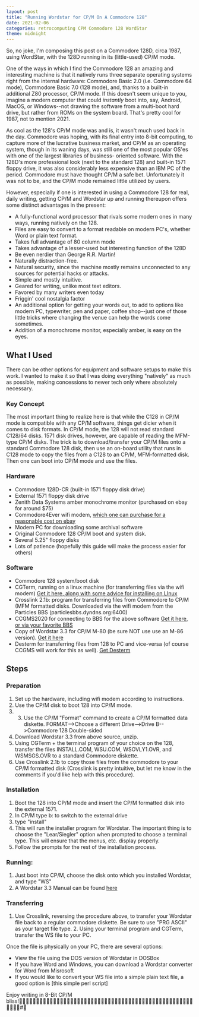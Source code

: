 ```yaml
---
layout: post
title: "Running Wordstar for CP/M On A Commodore 128"
date: 2021-02-06
categories: retrocomputing CPM Commodore 128 WordStar
theme: midnight
---
```


So, no joke,  I'm composing this post on a Commodore 128D, circa 1987, using WordStar, with the 128D running in its  (little-used) CP/M mode.

One of the ways in which I find the Commodore 128 an amazing and interesting machine is that it natively runs three separate  operating systems right from the  internal  hardware:  Commodore Basic 2.0 (i.e. Commodore 64 mode), Commodore Basic 7.0 (128  mode),  and,  thanks to a built-in additional Z80  processor, CP/M mode.  If this doesn't seem unique to you,  imagine a modern computer that could *instantly* boot into, say, Android, MacOS, or  Windows--not  drawing  the software from  a  multi-boot hard drive, but rather from ROMs on the system board. That's pretty  cool for 1987, not to mention 2021.

As cool as the 128's CP/M mode was and is, it wasn't much used back in the day. Commodore was hoping, with its final entry into 8-bit computing, to  capture more  of the lucrative business market, and CP/M as an operating system, though in its waning days, was still one of the  most popular  OS'es  with  one of the largest libraries of  business- oriented software.  With the 128D's more professional look (next to the standard 128) and built-in 1571 floppy drive, it was also considerably less expensive than an IBM  PC of  the  period.  Commodore must have thought CP/M a safe bet. Unfortunately it was not to be, and the CP/M mode remained little utilized by users. 

However, especially if one is interested in using a Commodore 128 for real, daily writing, getting CP/M and Wordstar up and running thereupon offers some distinct advantages in the present: 

- A fully-functional word processor that rivals some modern ones in many ways,
   running natively on the 128.
- Files are easy to convert to a format readable on modern  PC's, whether Word
  or plain text format.
- Takes full advantage of 80 column mode
- Takes  advantage  of a lesser-used but interesting function  of the 128D
- Be even nerdier than George R.R. Martin!
- Naturally distraction-free.
- Natural security,  since the machine mostly remains unconnected to any sources for potential hacks or attacks.
- Simple and mostly intuitive.
- Geared for writing, unlike most text editors.
- Favored by many writers even today
- Friggin' cool nostalgia factor
- An additional option for getting your words out,  to  add  to options like modern PC,  typewriter, pen and paper, coffee shop--just one of those little tricks where changing the venue can help the words come sometimes.
- Addition of a monochrome monitor, especially amber, is easy on the eyes.



## What I Used

There  can be other options for equipment and software setups  to make  this work.  I  wanted  to make it  so  that  I  was  doing everything "natively" as much as possible,  making concessions to newer tech only where absolutely necessary. 

### Key Concept

The most important thing to realize here is that while the C128 in CP/M mode is compatible with any CP/M software, things get dicier when it comes to disk formats. In CP/M mode, the 128 will not read standard C128/64 disks. 1571 disk drives, however, are capable of reading the MFM-type CP/M disks. The trick is to download/transfer your CP/M files onto a standard Commodore 128 disk, then use an on-board utility that runs in C128 mode to copy the files from a C128 to an CP/M, MFM-formatted disk. Then one can boot into CP/M mode and use the files.

### Hardware

- Commodore 128D-CR (built-in 1571 floppy disk drive)
- External 1571 floppy disk drive
- Zenith Data Systems amber monochrome monitor (purchased on ebay for around
  $75)
- Commodore4Ever wifi modem, [which one can purchase for a reasonable cost on ebay](https://www.ebay.com/itm/Commodore4ever-Wifi-Modem-v2-3-Commodore-64-128-Plus-4-Vic-20-/333487731225)
- Modern PC for downloading some archival software
- Original Commodore 128 CP/M boot and system disk.
- Several 5.25" floppy disks
- Lots  of  patience (hopefully this guide will make the  process easier for others)

### Software

- Commodore 128 system/boot disk
- CGTerm,  running on a linux machine (for transferring files via the  wifi
  modem)  [Get it here, along with some advice for installing on LInux](https://www.lemon64.com/forum/viewtopic.php?t=69018&sid=dc62e4bf60af6de0019f44aa20975384)
- Crosslink  2.1b: program for transferring files from  Commodore to CP/M (MFM formatted disks. Downloaded via the wifi modem from the Particles BBS (particlesbbs.dyndns.org:6400)
- CCGMS2020 for connecting to BBS for the above software [Get it here, or via your favorite BBS](https://csdb.dk/release/?id=191712)
- Copy of Wordstar 3.3 for CP/M M-80 (be sure NOT use use an M-86 version). [Get it here](http://www.retroarchive.org/cpm/text/text.htm)
- Desterm  for transferring files from 128 to PC  and  vice-versa (of course
  CCGMS will work for this as well). [Get Desterm](https://commodore.software/downloads/download/61-desterm/1145-desterm-v3-02)

## Steps

### Preparation

1.  Set  up  the  hardware,  including wifi  modem  according  to instructions.
2. Use the CP/M disk to boot 128 into CP/M mode.  
3. 3.  Use the CP/M "Format" command to create a CP/M formatted data diskette. FORMAT-->Choose a different Drive-->Drive B-->Commodore 128 Double-sided
4. Download Wordstar 3.3 from above source, unzip.  
5. Using CGTerm + the terminal program of your choice on the 128, transfer  the  files  INSTALL.COM,   WSU.COM,   WSOVLY1.OVR,  and WSMSGS.OVR to a standard Commodore diskette.  
6. Use  Crosslink 2.1b to copy those files from the commodore to your  CP/M formatted  disk (Crosslink is pretty intuitive, but let me know in the comments if you'd like help with this procedure).

### Installation

1. Boot the 128 into CP/M mode and insert the CP/M formatted disk into the
external 1571.  
2. In CP/M type b: to switch to the external drive 
3. type "install" 
4.  This  will  run  the  installer  program  for  Wordstar.  The important  thing  is  to choose the  "Lear/Siegler"  option  when prompted  to choose a terminal type.  This will ensure that  the menus, etc. display properly.  
5. Follow the prompts for the rest of the installation process.

### Running:

1.  Just boot into CP/M, choose the disk onto which you installed Wordstar, and
type "WS" 
2. A Wordstar 3.3 Manual can be found [here](http://www.bitsavers.org/pdf/microPro/Wordstar_3.3/Wordstar_3.3_Reference_Manual_1983.pdf)

### Transferring

1. Use Crosslink, reversing the procedure above, to transfer your Wordstar
file back to a regular commodore diskette.  Be sure  to use "PRG ASCII" as your
target file type.  2.  Using your terminal program and CGTerm,  transfer the WS
file to your PC.

Once  the  file  is physically on  your  PC,  there  are  several options:

- View the file using the DOS version of Wordstar in DOSBox
- If  you  have  Word and Windows,  you can download  a  Wordstar converter for
  Word from Misrosoft
- If  you would like to convert your WS file into a simple  plain text file, a
  good option is [this simple perl script]

Enjoy writing in 8-Bit CP/M
bliss! #
